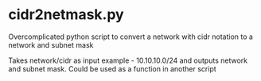 # cidr2netmask.py
Overcomplicated python script to convert a network with cidr notation to a network and subnet mask

Takes network/cidr as input example - 10.10.10.0/24 and outputs network and subnet mask.  Could be used as a function in another script 
